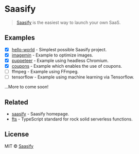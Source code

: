 # Saasify

> [Saasify](https://saasify.sh) is the easiest way to launch your own SaaS.

## Examples

- [x] [hello-world](./hello-world) - Simplest possible Saasify project.
- [x] [imagemin](./imagemin) - Example to optimize images.
- [x] [puppeteer](./puppeteer) - Example using headless Chromium.
- [x] [coupons](./coupons) - Example which enables the use of coupons.
- [ ] ffmpeg - Example using FFmpeg.
- [ ] tensorflow - Example using machine learning via Tensorflow.

...More to come soon!

## Related

- [saasify](https://saasify.sh) - Saasify homepage.
- [fts](https://github.com/transitive-bullshit/functional-typescript) - TypeScript standard for rock solid serverless functions.

## License

MIT © [Saasify](https://saasify.sh)
